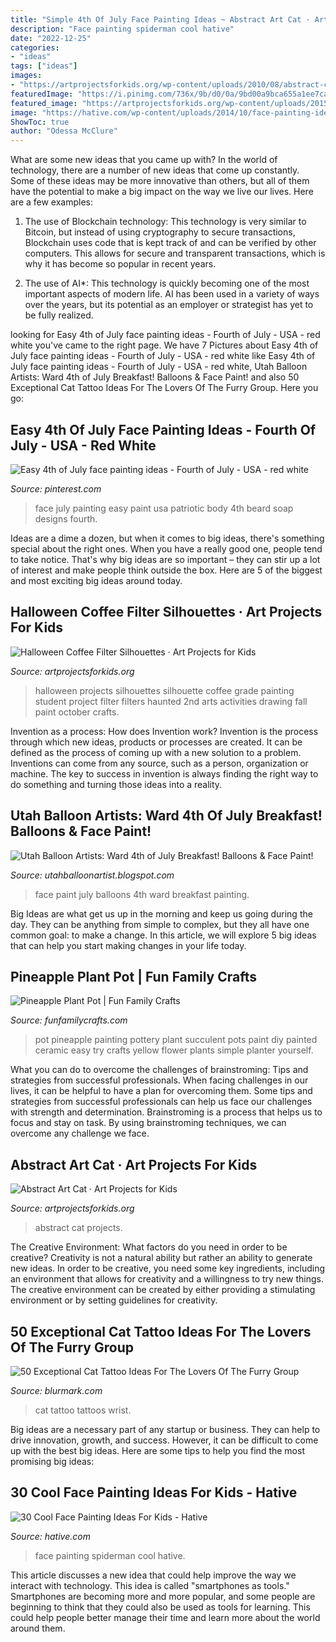 ```yaml
---
title: "Simple 4th Of July Face Painting Ideas ~ Abstract Art Cat · Art Projects For Kids"
description: "Face painting spiderman cool hative"
date: "2022-12-25"
categories:
- "ideas"
tags: ["ideas"]
images:
- "https://artprojectsforkids.org/wp-content/uploads/2010/08/abstract-cat.jpg"
featuredImage: "https://i.pinimg.com/736x/9b/d0/0a/9bd00a9bca655a1ee7ca27f452ab3da1.jpg"
featured_image: "https://artprojectsforkids.org/wp-content/uploads/2015/10/More-silhouettes.jpg"
image: "https://hative.com/wp-content/uploads/2014/10/face-painting-ideas-for-kids/20-spiderman.jpg"
ShowToc: true
author: "Odessa McClure"
---
```



What are some new ideas that you came up with?
In the world of technology, there are a number of new ideas that come up constantly. Some of these ideas may be more innovative than others, but all of them have the potential to make a big impact on the way we live our lives. Here are a few examples:
1. The use of Blockchain technology: This technology is very similar to Bitcoin, but instead of using cryptography to secure transactions, Blockchain uses code that is kept track of and can be verified by other computers. This allows for secure and transparent transactions, which is why it has become so popular in recent years.

2. The use of AI*: This technology is quickly becoming one of the most important aspects of modern life. AI has been used in a variety of ways over the years, but its potential as an employer or strategist has yet to be fully realized.

	

		
looking for Easy 4th of July face painting ideas - Fourth of July - USA - red white you've came to the right page. We have 7 Pictures about Easy 4th of July face painting ideas - Fourth of July - USA - red white like Easy 4th of July face painting ideas - Fourth of July - USA - red white, Utah Balloon Artists: Ward 4th of July Breakfast! Balloons &amp; Face Paint! and also 50 Exceptional Cat Tattoo Ideas For The Lovers Of The Furry Group. Here you go:
		
    
## Easy 4th Of July Face Painting Ideas - Fourth Of July - USA - Red White

<img loading=lazy src="https://i.pinimg.com/736x/9b/d0/0a/9bd00a9bca655a1ee7ca27f452ab3da1.jpg" onerror="this.onerror=null;this.src='https://tse4.mm.bing.net/th?id=OIP.rYRt-ALJqF4xz-_rcrUGjwHaKl&amp;pid=15.1';" alt="Easy 4th of July face painting ideas - Fourth of July - USA - red white">

_Source: pinterest.com_

>face july painting easy paint usa patriotic body 4th beard soap designs fourth. 

	

Ideas are a dime a dozen, but when it comes to big ideas, there's something special about the right ones. When you have a really good one, people tend to take notice. That's why big ideas are so important – they can stir up a lot of interest and make people think outside the box. Here are 5 of the biggest and most exciting big ideas around today.

    
## Halloween Coffee Filter Silhouettes · Art Projects For Kids

<img loading=lazy src="https://artprojectsforkids.org/wp-content/uploads/2015/10/More-silhouettes.jpg" onerror="this.onerror=null;this.src='https://tse4.mm.bing.net/th?id=OIP.mGCQGqt7x-9RKdtUAyVqRgHaHa&amp;pid=15.1';" alt="Halloween Coffee Filter Silhouettes · Art Projects for Kids">

_Source: artprojectsforkids.org_

>halloween projects silhouettes silhouette coffee grade painting student project filter filters haunted 2nd arts activities drawing fall paint october crafts. 

	

Invention as a process: How does Invention work?
Invention is the process through which new ideas, products or processes are created. It can be defined as the process of coming up with a new solution to a problem. Inventions can come from any source, such as a person, organization or machine. The key to success in invention is always finding the right way to do something and turning those ideas into a reality.

    
## Utah Balloon Artists: Ward 4th Of July Breakfast! Balloons &amp; Face Paint!

<img loading=lazy src="http://2.bp.blogspot.com/-g0F411FATbI/Udb9U3uC7mI/AAAAAAAAAK8/echmF_LXfe4/s1600/IMG_20130704_092023_055.jpg" onerror="this.onerror=null;this.src='https://tse3.mm.bing.net/th?id=OIP.PXsut2R_FxD4NeUfft9tCwHaNK&amp;pid=15.1';" alt="Utah Balloon Artists: Ward 4th of July Breakfast! Balloons &amp; Face Paint!">

_Source: utahballoonartist.blogspot.com_

>face paint july balloons 4th ward breakfast painting. 

	

Big Ideas are what get us up in the morning and keep us going during the day. They can be anything from simple to complex, but they all have one common goal: to make a change. In this article, we will explore 5 big ideas that can help you start making changes in your life today.

    
## Pineapple Plant Pot | Fun Family Crafts

<img loading=lazy src="https://funfamilycrafts.com/wp-content/uploads/2016/12/LittlePeanutMagazine_PineapplePlant-1.jpg" onerror="this.onerror=null;this.src='https://tse4.mm.bing.net/th?id=OIP.I3K2Z7PP4kTy4Q6raoIU8wHaLH&amp;pid=15.1';" alt="Pineapple Plant Pot | Fun Family Crafts">

_Source: funfamilycrafts.com_

>pot pineapple painting pottery plant succulent pots paint diy painted ceramic easy try crafts yellow flower plants simple planter yourself. 

	

What you can do to overcome the challenges of brainstroming: Tips and strategies from successful professionals.
When facing challenges in our lives, it can be helpful to have a plan for overcoming them. Some tips and strategies from successful professionals can help us face our challenges with strength and determination. Brainstroming is a process that helps us to focus and stay on task. By using brainstroming techniques, we can overcome any challenge we face.

    
## Abstract Art Cat · Art Projects For Kids

<img loading=lazy src="https://artprojectsforkids.org/wp-content/uploads/2010/08/abstract-cat.jpg" onerror="this.onerror=null;this.src='https://tse2.mm.bing.net/th?id=OIP.G40RO_8n8kOaBAd4YhHy_gHaJl&amp;pid=15.1';" alt="Abstract Art Cat · Art Projects for Kids">

_Source: artprojectsforkids.org_

>abstract cat projects. 

	

The Creative Environment: What factors do you need in order to be creative?
Creativity is not a natural ability but rather an ability to generate new ideas. In order to be creative, you need some key ingredients, including an environment that allows for creativity and a willingness to try new things. The creative environment can be created by either providing a stimulating environment or by setting guidelines for creativity.

    
## 50 Exceptional Cat Tattoo Ideas For The Lovers Of The Furry Group

<img loading=lazy src="https://www.blurmark.com/wp-content/uploads/2017/06/Gorgeous-Two-Sweet-Little-Cat-Tattoos-On-Wrist.jpg" onerror="this.onerror=null;this.src='https://tse3.mm.bing.net/th?id=OIP.Mhqg6XSxvczEP7Ub3q2yCgHaIl&amp;pid=15.1';" alt="50 Exceptional Cat Tattoo Ideas For The Lovers Of The Furry Group">

_Source: blurmark.com_

>cat tattoo tattoos wrist. 

	

Big ideas are a necessary part of any startup or business. They can help to drive innovation, growth, and success. However, it can be difficult to come up with the best big ideas. Here are some tips to help you find the most promising big ideas: 

    
## 30 Cool Face Painting Ideas For Kids - Hative

<img loading=lazy src="https://hative.com/wp-content/uploads/2014/10/face-painting-ideas-for-kids/20-spiderman.jpg" onerror="this.onerror=null;this.src='https://tse3.mm.bing.net/th?id=OIP.pBAYnvjJaB5QzY49PwPMOAHaJ4&amp;pid=15.1';" alt="30 Cool Face Painting Ideas For Kids - Hative">

_Source: hative.com_

>face painting spiderman cool hative. 

	

This article discusses a new idea that could help improve the way we interact with technology. This idea is called "smartphones as tools." Smartphones are becoming more and more popular, and some people are beginning to think that they could also be used as tools for learning. This could help people better manage their time and learn more about the world around them.


